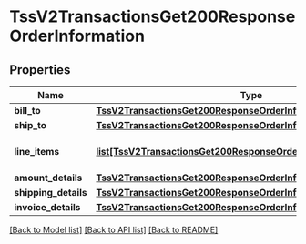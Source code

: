 # TssV2TransactionsGet200ResponseOrderInformation

## Properties
Name | Type | Description | Notes
------------ | ------------- | ------------- | -------------
**bill_to** | [**TssV2TransactionsGet200ResponseOrderInformationBillTo**](TssV2TransactionsGet200ResponseOrderInformationBillTo.md) |  | [optional] 
**ship_to** | [**TssV2TransactionsGet200ResponseOrderInformationShipTo**](TssV2TransactionsGet200ResponseOrderInformationShipTo.md) |  | [optional] 
**line_items** | [**list[TssV2TransactionsGet200ResponseOrderInformationLineItems]**](TssV2TransactionsGet200ResponseOrderInformationLineItems.md) | Transaction Line Item data. | [optional] 
**amount_details** | [**TssV2TransactionsGet200ResponseOrderInformationAmountDetails**](TssV2TransactionsGet200ResponseOrderInformationAmountDetails.md) |  | [optional] 
**shipping_details** | [**TssV2TransactionsGet200ResponseOrderInformationShippingDetails**](TssV2TransactionsGet200ResponseOrderInformationShippingDetails.md) |  | [optional] 
**invoice_details** | [**TssV2TransactionsGet200ResponseOrderInformationInvoiceDetails**](TssV2TransactionsGet200ResponseOrderInformationInvoiceDetails.md) |  | [optional] 

[[Back to Model list]](../README.md#documentation-for-models) [[Back to API list]](../README.md#documentation-for-api-endpoints) [[Back to README]](../README.md)



